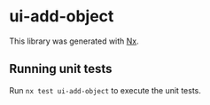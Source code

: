 # ui-add-object

This library was generated with [Nx](https://nx.dev).

## Running unit tests

Run `nx test ui-add-object` to execute the unit tests.
